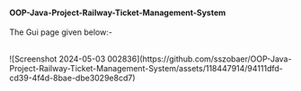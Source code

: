 
  <h4>OOP-Java-Project-Railway-Ticket-Management-System</h4>
<p>The Gui page given below:-</p>
    <br>
    <div>
![Screenshot 2024-05-03 002836](https://github.com/sszobaer/OOP-Java-Project-Railway-Ticket-Management-System/assets/118447914/94111dfd-cd39-4f4d-8bae-dbe3029e8cd7)
    </div>
